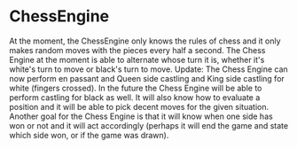 # ChessEngine
At the moment, the ChessEngine only knows the rules of chess and it only makes random moves with the pieces every half a second. 
The Chess Engine at the moment is able to alternate whose turn it is, whether it's white's turn to move or black's turn to move.
Update: The Chess Engine can now perform en passant and Queen side castling and King side castling for white (fingers crossed).
In the future the Chess Engine will be able to perform castling for black as well.
It will also know how to evaluate a position and it will be able to pick decent moves for the given situation.
Another goal for the Chess Engine is that it will know when one side has won or not and it will act accordingly (perhaps it will end the game and state which side won, or if the game was drawn).
